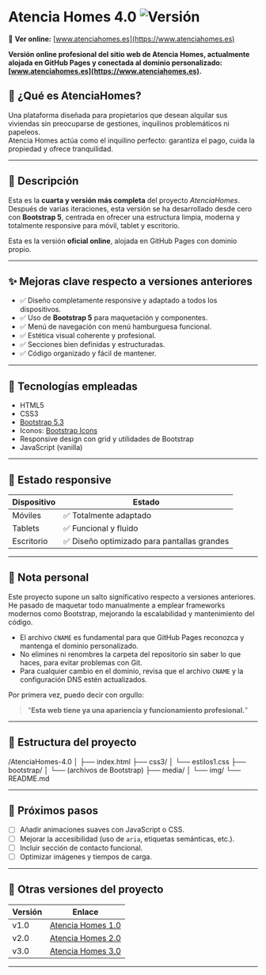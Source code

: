 
# Atencia Homes 4.0 ![Versión](https://img.shields.io/badge/versión-final-success)

🔗 **Ver online:** [www.atenciahomes.es](https://www.atenciahomes.es)

**Versión online profesional del sitio web de Atencia Homes, actualmente alojada en GitHub Pages y conectada al dominio personalizado: [www.atenciahomes.es](https://www.atenciahomes.es).**

## 🏡 ¿Qué es AtenciaHomes?

Una plataforma diseñada para propietarios que desean alquilar sus viviendas sin preocuparse de gestiones, inquilinos problemáticos ni papeleos.  
Atencia Homes actúa como el inquilino perfecto: garantiza el pago, cuida la propiedad y ofrece tranquilidad.


---

## 🏡 Descripción

Esta es la **cuarta y versión más completa** del proyecto *AtenciaHomes*.  
Después de varias iteraciones, esta versión se ha desarrollado desde cero con **Bootstrap 5**, centrada en ofrecer una estructura limpia, moderna y totalmente responsive para móvil, tablet y escritorio.

Esta es la versión **oficial online**, alojada en GitHub Pages con dominio propio.

---

## ✨ Mejoras clave respecto a versiones anteriores

- ✅ Diseño completamente responsive y adaptado a todos los dispositivos.
- ✅ Uso de **Bootstrap 5** para maquetación y componentes.
- ✅ Menú de navegación con menú hamburguesa funcional.
- ✅ Estética visual coherente y profesional.
- ✅ Secciones bien definidas y estructuradas.
- ✅ Código organizado y fácil de mantener.

---

## 🧰 Tecnologías empleadas

- HTML5  
- CSS3  
- [Bootstrap 5.3](https://getbootstrap.com/)  
- Iconos: [Bootstrap Icons](https://icons.getbootstrap.com/)  
- Responsive design con grid y utilidades de Bootstrap  
- JavaScript (vanilla) 

---

## 📱 Estado responsive

| Dispositivo | Estado                         |
|-------------|-------------------------------|
| Móviles     | ✅ Totalmente adaptado         |
| Tablets     | ✅ Funcional y fluido          |
| Escritorio  | ✅ Diseño optimizado para pantallas grandes |

---

## 🧠 Nota personal

Este proyecto supone un salto significativo respecto a versiones anteriores.  
He pasado de maquetar todo manualmente a emplear frameworks modernos como Bootstrap, mejorando la escalabilidad y mantenimiento del código.

- El archivo `CNAME` es fundamental para que GitHub Pages reconozca y mantenga el dominio personalizado.  
- No elimines ni renombres la carpeta del repositorio sin saber lo que haces, para evitar problemas con Git.  
- Para cualquier cambio en el dominio, revisa que el archivo `CNAME` y la configuración DNS estén actualizados.


Por primera vez, puedo decir con orgullo:  
> "**Esta web tiene ya una apariencia y funcionamiento profesional.**"

---

## 📂 Estructura del proyecto

/AtenciaHomes-4.0
│
├── index.html
├── css3/
│ └── estilos1.css
├── bootstrap/
│ └── (archivos de Bootstrap)
├── media/
│ └── img/
└── README.md


---

## 🚀 Próximos pasos

- [ ] Añadir animaciones suaves con JavaScript o CSS.  
- [ ] Mejorar la accesibilidad (uso de `aria`, etiquetas semánticas, etc.).  
- [ ] Incluir sección de contacto funcional.  
- [ ] Optimizar imágenes y tiempos de carga.

---

## 🔗 Otras versiones del proyecto

| Versión | Enlace                                                        |
|---------|---------------------------------------------------------------|
| v1.0    | [Atencia Homes 1.0](https://jesus323dev.github.io/AtenciaHomes.com/)         |
| v2.0    | [Atencia Homes 2.0](https://jesus323dev.github.io/Atenciahomes2.0/)          |
| v3.0    | [Atencia Homes 3.0](https://jesus323dev.github.io/Atencia-Homes-3.0/)        |

---
